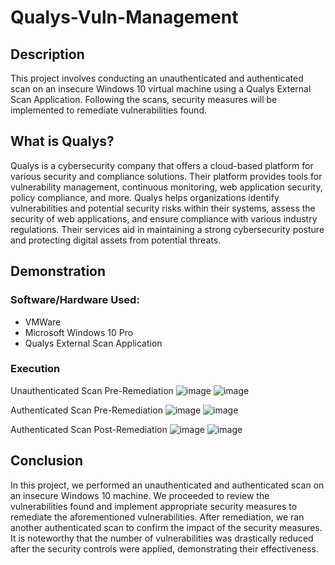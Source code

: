 # Qualys-Vuln-Management

## Description
This project involves conducting an unauthenticated and authenticated scan on an insecure Windows 10 virtual machine using a Qualys External Scan Application. Following the scans, security measures will be implemented to remediate vulnerabilities found. 

## What is Qualys?
Qualys is a cybersecurity company that offers a cloud-based platform for various security and compliance solutions. Their platform provides tools for vulnerability management, continuous monitoring, web application security, policy compliance, and more. Qualys helps organizations identify vulnerabilities and potential security risks within their systems, assess the security of web applications, and ensure compliance with various industry regulations. Their services aid in maintaining a strong cybersecurity posture and protecting digital assets from potential threats.

## Demonstration

### Software/Hardware Used: 
- VMWare
- Microsoft Windows 10 Pro
- Qualys External Scan Application

### Execution
Unauthenticated Scan Pre-Remediation
![image](https://github.com/nigelamoss/Qualys-Vuln-Management/assets/91230399/3ce54337-099a-4bc2-be96-9a7f1a9354d8)
![image](https://github.com/nigelamoss/Qualys-Vuln-Management/assets/91230399/bd8b313c-f2b4-49b2-8db9-20a48d4e3cff)

Authenticated Scan Pre-Remediation
![image](https://github.com/nigelamoss/Qualys-Vuln-Management/assets/91230399/03946b80-7481-456b-9f61-ae47a03552a3)
![image](https://github.com/nigelamoss/Qualys-Vuln-Management/assets/91230399/2d70f146-3670-4e03-b444-7db663fe0a51)

Authenticated Scan Post-Remediation
![image](https://github.com/nigelamoss/Qualys-Vuln-Management/assets/91230399/85f8a56a-bc85-43dd-a1de-4fbaf7ed3e11)
![image](https://github.com/nigelamoss/Qualys-Vuln-Management/assets/91230399/54ee677b-b57f-4d30-96f3-91fa92faf230)

## Conclusion
In this project, we performed an unauthenticated and authenticated scan on an insecure Windows 10 machine. We proceeded to review the vulnerabilities found and implement appropriate security measures to remediate the aforementioned vulnerabilities. After remediation, we ran another authenticated scan to confirm the impact of the security measures. It is noteworthy that the number of vulnerabilities was drastically reduced after the security controls were applied, demonstrating their effectiveness. 
